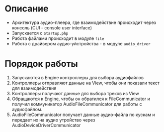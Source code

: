 # Описание
* Архитектура аудио-плеера, где взаимодействие происходит через консоль (CUI - console user interface) 
* Запускается с ```Startup.php```
* Работа файлами происходит в модуле ```file```
* Работа с драйвером аудио-уйстройства - в модуле ```audio_driver```

# Порядок работы
   1. Запускаются в Engine контроллеры для выбора аудиофайлов
   1. Контроллеры отправляют данные на View, чтобы они показали текст для взаимодействия
   1. Контроллеры получают данные для выбора треков из View
   1. Обращаются к Engine, чтобы он обратился к FileCommunicator и получил коммуникатор
          AudioFileCommunicator для работы с аудиофайлом.
   1. AudioFileCommunicator получает данные аудио-файла по кускам и передает их на аудио
           утройство через AudioDeviceDriverCommunicator
